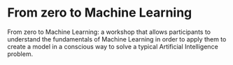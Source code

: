 # From zero to Machine Learning

From zero to Machine Learning: a workshop that allows participants to understand the fundamentals of Machine Learning in order to apply them to create a model in a conscious way to solve a typical Artificial Intelligence problem.